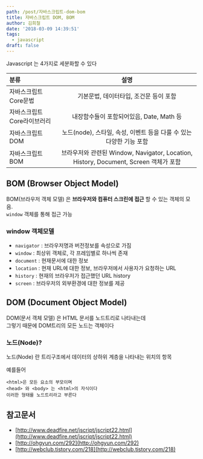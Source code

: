 ```yaml
---
path: /post/자바스크립트-dom-bom
title: 자바스크립트 DOM, BOM
author: 김희철
date: '2018-03-09 14:39:51'
tags:
  - javascript
draft: false
---
```


Javascript 는 4가지로 세분화할 수 있다

| 분류                        |                                         설명                                         |
| :-------------------------- | :----------------------------------------------------------------------------------: |
| 자바스크립트 Core문법       |                        기본문법, 데이터타입, 조건문 등이 포함                        |
| 자바스크립트 Core라이브러리 |                       내장함수들이 포함되어있음, Date, Math 등                       |
| 자바스크립트 DOM            |         노드(node), 스타일, 속성, 이벤트 등을 다룰 수 있는 다양한 기능 포함          |
| 자바스크립트 BOM            | 브라우저와 관련된 Window, Navigator, Location, History, Document, Screen 객체가 포함 |

## BOM (Browser Object Model)

BOM(브라우저 객체 모델) 은 **브라우저와 컴퓨터 스크린에 접근** 할 수 있는 객체의 모음.  
`window` 객체를 통해 접근 가능

### window 객체모델

- `navigator` : 브라우저명과 버전정보를 속성으로 가짐
- `window` : 최상위 객체로, 각 프레임별로 하나씩 존재
- `document` : 현재문서에 대한 정보
- `location` : 현재 URL에 대한 정보, 브라우저에서 사용자가 요청하는 URL
- `history` : 현재의 브라우저가 접근했던 URL history
- `screen` : 브라우저의 외부환경에 대한 정보를 제공

## DOM (Document Object Model)

DOM(문서 객체 모델) 은 HTML 문서를 노드트리로 나타내는데  
그렇기 때문에 DOM트리의 모든 노드는 객체이다

### 노드(Node)?

노드(Node) 란 트리구조에서 데이터의 상하위 계층을 나타내는 위치의 항목

예를들어

```
<html>은 모든 요소의 부모이며
<head> 와 <body> 는 <html>의 자식이다
이러한 형태를 노드트리라고 부른다
```

## 참고문서

- [http://www.deadfire.net/jscript/jscript22.html](http://www.deadfire.net/jscript/jscript22.html)
- [http://ohgyun.com/292](http://ohgyun.com/292)
- [http://webclub.tistory.com/218](http://webclub.tistory.com/218)
